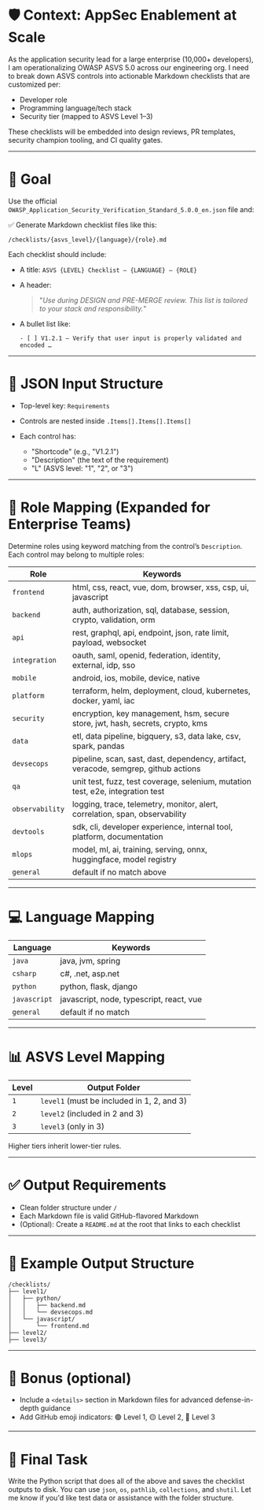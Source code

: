 # 🛡️ Context: AppSec Enablement at Scale

As the application security lead for a large enterprise (10,000+ developers), I am operationalizing OWASP ASVS 5.0 across our engineering org. I need to break down ASVS controls into actionable Markdown checklists that are customized per:

* Developer role
* Programming language/tech stack
* Security tier (mapped to ASVS Level 1–3)

These checklists will be embedded into design reviews, PR templates, security champion tooling, and CI quality gates.

---

# 🎯 Goal

Use the official `OWASP_Application_Security_Verification_Standard_5.0.0_en.json` file and:

✅ Generate Markdown checklist files like this:

```
/checklists/{asvs_level}/{language}/{role}.md
```

Each checklist should include:

* A title: `ASVS {LEVEL} Checklist – {LANGUAGE} – {ROLE}`
* A header:

  > "*Use during DESIGN and PRE-MERGE review. This list is tailored to your stack and responsibility.*"
* A bullet list like:

  ```
  - [ ] V1.2.1 – Verify that user input is properly validated and encoded …
  ```

---

# 🧱 JSON Input Structure

* Top-level key: `Requirements`
* Controls are nested inside `.Items[].Items[].Items[]`
* Each control has:

  * "Shortcode" (e.g., "V1.2.1")
  * "Description" (the text of the requirement)
  * "L" (ASVS level: "1", "2", or "3")

---

# 🧠 Role Mapping (Expanded for Enterprise Teams)

Determine roles using keyword matching from the control’s `Description`. Each control may belong to multiple roles:

| Role            | Keywords                                                                            |
| --------------- | ----------------------------------------------------------------------------------- |
| `frontend`      | html, css, react, vue, dom, browser, xss, csp, ui, javascript                       |
| `backend`       | auth, authorization, sql, database, session, crypto, validation, orm                |
| `api`           | rest, graphql, api, endpoint, json, rate limit, payload, websocket                  |
| `integration`   | oauth, saml, openid, federation, identity, external, idp, sso                       |
| `mobile`        | android, ios, mobile, device, native                                                |
| `platform`      | terraform, helm, deployment, cloud, kubernetes, docker, yaml, iac                   |
| `security`      | encryption, key management, hsm, secure store, jwt, hash, secrets, crypto, kms      |
| `data`          | etl, data pipeline, bigquery, s3, data lake, csv, spark, pandas                     |
| `devsecops`     | pipeline, scan, sast, dast, dependency, artifact, veracode, semgrep, github actions |
| `qa`            | unit test, fuzz, test coverage, selenium, mutation test, e2e, integration test      |
| `observability` | logging, trace, telemetry, monitor, alert, correlation, span, observability         |
| `devtools`      | sdk, cli, developer experience, internal tool, platform, documentation              |
| `mlops`         | model, ml, ai, training, serving, onnx, huggingface, model registry                 |
| `general`       | default if no match above                                                           |

---

# 💻 Language Mapping

| Language     | Keywords                                 |
| ------------ | ---------------------------------------- |
| `java`       | java, jvm, spring                        |
| `csharp`     | c#, .net, asp.net                        |
| `python`     | python, flask, django                    |
| `javascript` | javascript, node, typescript, react, vue |
| `general`    | default if no match                      |

---

# 📊 ASVS Level Mapping

| Level | Output Folder                              |
| ----- | ------------------------------------------ |
| `1`   | `level1` (must be included in 1, 2, and 3) |
| `2`   | `level2` (included in 2 and 3)             |
| `3`   | `level3` (only in 3)                       |

Higher tiers inherit lower-tier rules.

---

# ✅ Output Requirements

* Clean folder structure under `/`
* Each Markdown file is valid GitHub-flavored Markdown
* (Optional): Create a `README.md` at the root that links to each checklist

---

# 📎 Example Output Structure

```
/checklists/
├── level1/
│   ├── python/
│   │   ├── backend.md
│   │   └── devsecops.md
│   └── javascript/
│       └── frontend.md
├── level2/
├── level3/
```

---

# 🎁 Bonus (optional)

<!-- - Generate a CSV with: `Shortcode`, `Description`, `Level`, `Roles`, `Languages`, `Checklist Files` -->

* Include a `<details>` section in Markdown files for advanced defense-in-depth guidance
* Add GitHub emoji indicators: 🟢 Level 1, 🟡 Level 2, 🔴 Level 3

---

# 🧪 Final Task

Write the Python script that does all of the above and saves the checklist outputs to disk. You can use `json`, `os`, `pathlib`, `collections`, and `shutil`. Let me know if you'd like test data or assistance with the folder structure.
